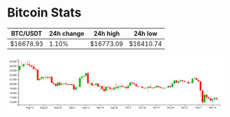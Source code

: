 # Bitcoin Stats

BTC/USDT|24h change|24h high|24h low|
|---|---|---|---|
|$16678.93|1.10%|$16773.09|$16410.74|

<img src="./chart.svg">
